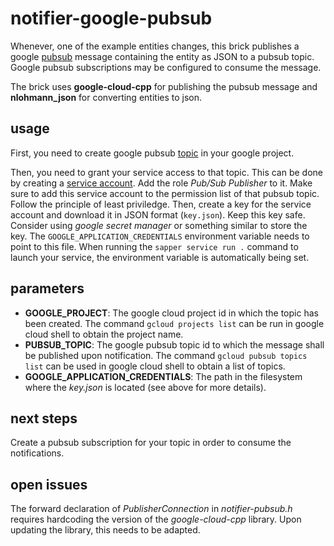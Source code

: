 # notifier-google-pubsub

Whenever, one of the example entities changes, this brick publishes a google [pubsub](https://cloud.google.com/pubsub) message containing the entity as JSON to a pubsub topic. Google pubsub subscriptions may be configured to consume the message. 

The brick uses **google-cloud-cpp** for publishing the pubsub message and **nlohmann_json** for converting entities to json.

## usage

First, you need to create google pubsub [topic](https://console.cloud.google.com/cloudpubsub/topic) in your google project. 

Then, you need to grant your service access to that topic. This can be done by creating a [service account](  https://console.cloud.google.com/iam-admin/serviceaccounts). Add the role *Pub/Sub Publisher* to it. Make sure to add this service account to the permission list of that pubsub topic. Follow the principle of least priviledge. Then, create a key for the service account and download it in JSON format (`key.json`). Keep this key safe. Consider using *google secret manager* or something similar to store the key. The `GOOGLE_APPLICATION_CREDENTIALS` environment variable needs to point to this file. When running the `sapper service run .` command to launch your service, the environment variable is automatically being set.

## parameters

 -  **GOOGLE_PROJECT**: The google cloud project id in which the topic has been created. The command `gcloud projects list` can be run in google cloud shell to obtain the project name. 
  - **PUBSUB_TOPIC**: The google pubsub topic id to which the message shall be published upon notification. The command `gcloud pubsub topics list` can be used in google cloud shell to obtain a list of topics. 
  - **GOOGLE_APPLICATION_CREDENTIALS**: The path in the filesystem where the *key.json* is located (see above for more details).

## next steps

Create a pubsub subscription for your topic in order to consume the notifications.

## open issues

The forward declaration of *PublisherConnection* in *notifier-pubsub.h* requires hardcoding the version of the *google-cloud-cpp* library. Upon updating the library, this needs to be adapted.
 